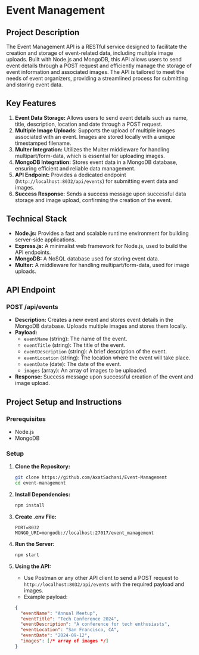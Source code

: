# Event Management

## Project Description

The Event Management API is a RESTful service designed to facilitate the creation and storage of event-related data, including multiple image uploads. Built with Node.js and MongoDB, this API allows users to send event details through a POST request and efficiently manage the storage of event information and associated images. The API is tailored to meet the needs of event organizers, providing a streamlined process for submitting and storing event data.

## Key Features

1. **Event Data Storage:** Allows users to send event details such as name, title, description, location and date through a POST request.
2. **Multiple Image Uploads:** Supports the upload of multiple images associated with an event. Images are stored locally with a unique timestamped filename.
3. **Multer Integration:** Utilizes the Multer middleware for handling multipart/form-data, which is essential for uploading images.
4. **MongoDB Integration:** Stores event data in a MongoDB database, ensuring efficient and reliable data management.
5. **API Endpoint:** Provides a dedicated endpoint (`http://localhost:8032/api/events`) for submitting event data and images.
6. **Success Response:** Sends a success message upon successful data storage and image upload, confirming the creation of the event.

## Technical Stack

- **Node.js:** Provides a fast and scalable runtime environment for building server-side applications.
- **Express.js:** A minimalist web framework for Node.js, used to build the API endpoints.
- **MongoDB:** A NoSQL database used for storing event data.
- **Multer:** A middleware for handling multipart/form-data, used for image uploads.

## API Endpoint

### POST /api/events

- **Description:** Creates a new event and stores event details in the MongoDB database. Uploads multiple images and stores them locally.
- **Payload:**
  - `eventName` (string): The name of the event.
  - `eventTitle` (string): The title of the event.
  - `eventDescription` (string): A brief description of the event.
  - `eventLocation` (string): The location where the event will take place.
  - `eventDate` (date): The date of the event.
  - `images` (array): An array of images to be uploaded.
- **Response:** Success message upon successful creation of the event and image upload.

## Project Setup and Instructions

### Prerequisites

- Node.js
- MongoDB

### Setup

1. **Clone the Repository:**
    ```bash
    git clone https://github.com/AxatSachani/Event-Management
    cd event-management
    ```

2. **Install Dependencies:**
    ```bash
    npm install
    ```

3. **Create .env File:**
    ```env
    PORT=8032
    MONGO_URI=mongodb://localhost:27017/event_management
    ```

4. **Run the Server:**
    ```bash
    npm start
    ```

5. **Using the API:**
   - Use Postman or any other API client to send a POST request to `http://localhost:8032/api/events` with the required payload and images.
   - Example payload:
    ```json
    {
      "eventName": "Annual Meetup",
      "eventTitle": "Tech Conference 2024",
      "eventDescription": "A conference for tech enthusiasts",
      "eventLocation": "San Francisco, CA",
      "eventDate": "2024-09-12",
      "images": [/* array of images */]
    }
    ```
